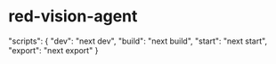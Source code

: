 # red-vision-agent
"scripts": {
  "dev": "next dev",
  "build": "next build",
  "start": "next start",
  "export": "next export"
}
